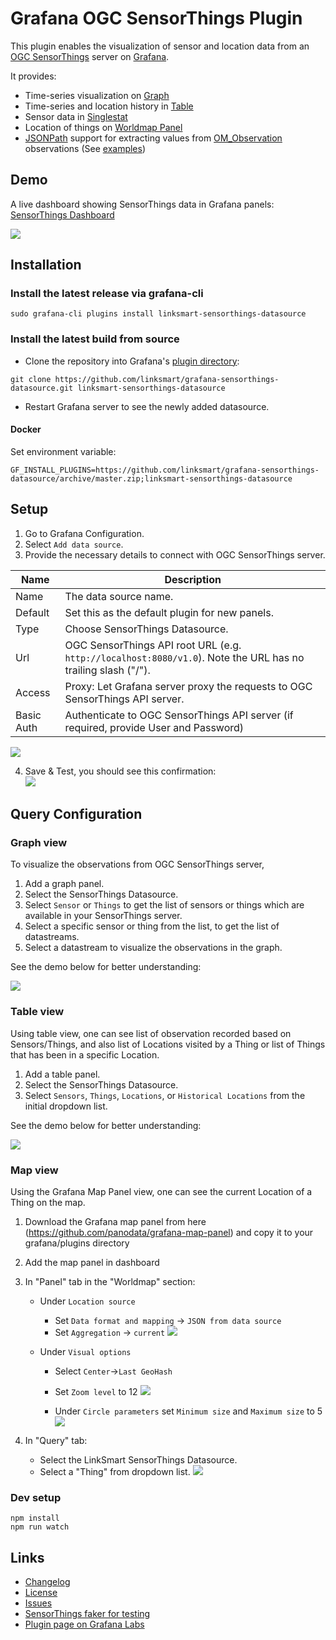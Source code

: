 # Grafana OGC SensorThings Plugin
This plugin enables the visualization of sensor and location data from an [OGC SensorThings](https://github.com/opengeospatial/sensorthings) server on [Grafana](http://grafana.org/).

It provides:
* Time-series visualization on [Graph](https://grafana.com/plugins/graph)
* Time-series and location history in [Table](https://grafana.com/plugins/table)
* Sensor data in [Singlestat](https://grafana.com/plugins/singlestat)
* Location of things on [Worldmap Panel](https://grafana.com/plugins/grafana-worldmap-panel)
* [JSONPath](https://goessner.net/articles/JsonPath/index.html#e2) support for extracting values from [OM_Observation](http://docs.opengeospatial.org/is/15-078r6/15-078r6.html#table_12) observations (See [examples](https://github.com/linksmart/grafana-sensorthings-datasource/blob/master/JSONPath.md))

## Demo
A live dashboard showing SensorThings data in Grafana panels: [SensorThings Dashboard](https://demo.linksmart.eu/grafana/d/OUQUMYDmz/ogc-sensorthings)

[![](https://raw.githubusercontent.com/linksmart/grafana-sensorthings-datasource/master/img/dashboard_small.png)](https://raw.githubusercontent.com/linksmart/grafana-sensorthings-datasource/master/img/dashboard.png)

## Installation

### Install the latest release via grafana-cli
```
sudo grafana-cli plugins install linksmart-sensorthings-datasource
```

### Install the latest build from source

* Clone the repository into Grafana's [plugin directory](http://docs.grafana.org/plugins/installation/#grafana-plugin-directory):
```
git clone https://github.com/linksmart/grafana-sensorthings-datasource.git linksmart-sensorthings-datasource
```
* Restart Grafana server to see the newly added datasource.

#### Docker
Set environment variable:
```
GF_INSTALL_PLUGINS=https://github.com/linksmart/grafana-sensorthings-datasource/archive/master.zip;linksmart-sensorthings-datasource
```

## Setup

1. Go to Grafana Configuration.
2. Select `Add data source`.
3. Provide the necessary details to connect with OGC SensorThings server.

Name | Description
------------ | -------------
Name | The data source name.
Default | Set this as the default plugin for new panels.
Type | Choose SensorThings Datasource.
Url | OGC SensorThings API root URL (e.g. `http://localhost:8080/v1.0`). Note the URL has no trailing slash ("/").
Access | Proxy: Let Grafana server proxy the requests to OGC SensorThings API server.
Basic Auth | Authenticate to OGC SensorThings API server (if required, provide User and Password)

![](https://raw.githubusercontent.com/linksmart/grafana-sensorthings-datasource/master/img/datasource_setup.png)

4. Save & Test, you should see this confirmation:  
![](https://raw.githubusercontent.com/linksmart/grafana-sensorthings-datasource/master/img/datasource_setup_confirmation.png)

## Query Configuration

### Graph view
To visualize the observations from OGC SensorThings server,

1. Add a graph panel.
2. Select the SensorThings Datasource.
3. Select `Sensor` or `Things` to get the list of sensors or things which are available in your SensorThings server.
4. Select a specific sensor or thing from the list, to get the list of datastreams.
5. Select a datastream to visualize the observations in the graph.

See the demo below for better understanding:

![](https://raw.githubusercontent.com/linksmart/grafana-sensorthings-datasource/master/img/graph_demo.gif)

### Table view
Using table view, one can see list of observation recorded based on Sensors/Things, and also list of Locations visited by a Thing or list of Things that has been in a specific Location.

1. Add a table panel.
2. Select the SensorThings Datasource.
3. Select `Sensors`, `Things`, `Locations`, or `Historical Locations` from the initial dropdown list.

See the demo below for better understanding:

![](https://raw.githubusercontent.com/linksmart/grafana-sensorthings-datasource/master/img/table_demo.gif)

### Map view
Using the Grafana Map Panel view, one can see the current Location of a Thing on the map.

1. Download the Grafana map panel from here (https://github.com/panodata/grafana-map-panel) and copy it to your grafana/plugins directory
2. Add the map panel in dashboard
3. In "Panel" tab in the "Worldmap" section:
    * Under `Location source`
        * Set `Data format and mapping` -> `JSON from data source`
        * Set `Aggregation` -> `current` 
       ![](https://raw.githubusercontent.com/linksmart/grafana-sensorthings-datasource/master/img/worldmap-tab-1.png)
       
    * Under `Visual options`
        * Select `Center`->`Last GeoHash`
        * Set `Zoom level` to 12
        ![](https://raw.githubusercontent.com/linksmart/grafana-sensorthings-datasource/master/img/worldmap-tab-2.png)
        
        * Under `Circle parameters` set `Minimum size` and `Maximum size` to 5
        ![](https://raw.githubusercontent.com/linksmart/grafana-sensorthings-datasource/master/img/worldmap-tab-3.png)


4. In "Query" tab:
    * Select the LinkSmart SensorThings Datasource.
    * Select a "Thing" from dropdown list.
    ![](https://raw.githubusercontent.com/linksmart/grafana-sensorthings-datasource/master/img/query-tab.png)




### Dev setup
```
npm install
npm run watch
```

## Links
* [Changelog](https://github.com/linksmart/grafana-sensorthings-datasource/blob/master/CHANGELOG.md)
* [License](https://github.com/linksmart/grafana-sensorthings-datasource/blob/master/LICENSE)
* [Issues](https://github.com/linksmart/grafana-sensorthings-datasource/issues)
* [SensorThings faker for testing](https://github.com/linksmart/sensorthings-faker)
* [Plugin page on Grafana Labs](https://grafana.com/plugins/linksmart-sensorthings-datasource)
